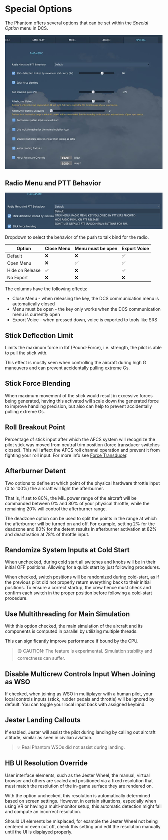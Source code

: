 # Special Options

The Phantom offers several options that can be set within the _Special Option_
menu in DCS.

![Special Option Menu](../img/special_options.jpg)

## Radio Menu and PTT Behavior

![Radio Menu](../img/special_options_radio_menu.jpg)

Dropdown to select the behavior of the push to talk bind for the radio.

| Option          | Close Menu | Menu must be open | Export Voice |
| --------------- | ---------- | ----------------- | ------------ |
| Default         | ❌         | ❌                | ✅           |
| Open Menu       | ❌         | ✅                | ✅           |
| Hide on Release | ✅         | ❌                | ✅           |
| No Export       | ❌         | ❌                | ❌           |

The columns have the following effects:

- Close Menu - when releasing the key, the DCS communication menu is
  automatically closed
- Menu must be open - the key only works when the DCS communication menu is
  currently open
- Export Voice - when pressed down, voice is exported to tools like SRS

## Stick Deflection Limit

Limits the maximum force in lbf (Pound-Force), i.e. strength, the pilot is able
to pull the stick with.

This effect is mostly seen when controlling the aircraft during high G maneuvers
and can prevent accidentally pulling extreme Gs.

## Stick Force Blending

When maximum movement of the stick would result in excessive forces being
generated, having this activated will scale down the generated force to improve
handling precision, but also can help to prevent accidentally pulling extreme
Gs.

## Roll Breakout Point

Percentage of stick input after which the AFCS system will recognize the pilot
stick was moved from neutral trim position (force transducer switches closed).
This will affect the AFCS roll channel operation and prevent it from fighting
your roll input. For more info see
[Force Transducer](../systems/flight_controls_gear/flight_controls.md#force-transducer).

## Afterburner Detent

Two options to define at which point of the physical hardware throttle input (0
to 100%) the aircraft will light the afterburner.

That is, if set to 80%, the MIL power range of the aircraft will be commanded
between 0% and 80% of your physical throttle, while the remaining 20% will
control the afterburner range.

The deadzone option can be used to split the points in the range at which the
afterburner will be turned on and off. For example, setting 2% for the deadzone
and 80% for the detent results in afterburner activation at 82% and deactivation
at 78% of throttle input.

## Randomize System Inputs at Cold Start

When unchecked, during cold start all switches and knobs will be in their
initial OFF positions. Allowing for a quick start by just following procedures.

When checked, switch positions will be randomized during cold-start, as if the
previous pilot did not properly return everything back to their initial
positions. To ensure a correct startup, the crew hence must check and confirm
each switch in the proper position before following a cold-start procedure.

## Use Multithreading for Main Simulation

With this option checked, the main simulation of the aircraft and its components
is computed in parallel by utilizing multiple threads.

This can significantly improve performance if bound by the CPU.

> 🟡 CAUTION: The feature is experimental. Simulation stability and correctness
> can suffer.

## Disable Multicrew Controls Input When Joining as WSO

If checked, when joining as WSO in multiplayer with a human pilot, your local
controls inputs (stick, rudder pedals and throttle) will be ignored by default.
You can toggle your local input back with assigned keybind.

## Jester Landing Callouts

If enabled, Jester will assist the pilot during landing by calling out aircraft
altitude, similar as seen in civilian aviation.

> 💡 Real Phantom WSOs did not assist during landing.

## HB UI Resolution Override

User interface elements, such as the Jester Wheel, the manual, virtual browser
and others are scaled and positioned via a fixed resolution that must match the
resolution of the in-game surface they are rendered on.

With the option unchecked, this resolution is automatically determined based on
screen settings. However, in certain situations, especially when using VR or
having a multi-monitor setup, this automatic detection might fail and compute an
incorrect resolution.

Should UI elements be misplaced, for example the Jester Wheel not being centered
or even cut off, check this setting and edit the resolution manually until the
UI is displayed properly.
